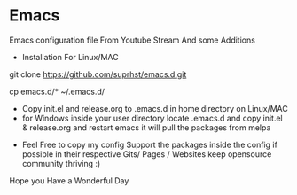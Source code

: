# Emacs
Emacs configuration file From Youtube Stream And some Additions 
* Installation For Linux/MAC


git clone https://github.com/suprhst/emacs.d.git


   cp emacs.d/* ~/.emacs.d/ 
   
   
+ Copy init.el and release.org to .emacs.d in home directory on Linux/MAC
 + for Windows inside your user directory locate .emacs.d and copy init.el & release.org
   and restart emacs it will pull the packages from melpa 


* Feel Free to copy my config 
Support the packages inside the config if possible in their respective Gits/ Pages / Websites keep opensource community thriving :)

Hope you Have a Wonderful Day
